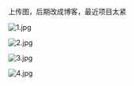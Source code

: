 上传图，后期改成博客，最近项目太紧

![1.jpg](https://i.loli.net/2019/05/23/5ce670f15538a25590.jpg)

![2.jpg](https://i.loli.net/2019/05/23/5ce671289447375561.jpg)

![3.jpg](https://i.loli.net/2019/05/23/5ce670f18b78950410.jpg)

![4.jpg](https://i.loli.net/2019/05/23/5ce671270ef8a45989.jpg)
